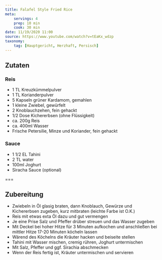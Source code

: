 ```yaml
---
title: Falafel Style Fried Rice
meta:
    servings: 4
    prep: 10 min
    cook: 30 min
date: 11/19/2020 11:00
source: https://www.youtube.com/watch?v=tEaKx_wdzp
taxonomy:
    tag: [Hauptgericht, Herzhaft, Persisch]
---
```

## Zutaten

### Reis
* 1 TL Kreuzkümmelpulver
* 1 TL Korianderpulver
* 5 Kapseln grüner Kardamom, gemahlen
* 1 kleine Zwiebel, gewürfelt
* 2 Knoblauchzehen, fein gehackt
* 1/2 Dose Kichererbsen (ohne Flüssigkeit)
* ca. 200g Reis
* ca. 400ml Wasser
* Frische Petersilie, Minze und Koriander, fein gehackt

### Sauce
* 1 1/2 EL Tahini
* 2 TL water
* 100ml Joghurt
* Siracha Sauce (optional)

===

## Zubereitung

* Zwiebeln in Öl glasig braten, dann Knoblauch, Gewürze und Kichererbsen zugeben, kurz mitbraten (leichte Farbe ist O.K.)
* Reis mit etwas exta Öl dazu und gut vermengen
* Je eine Prise Salz und Pfeffer drüber streuen und das Wasser zugeben
* Mit Deckel bei hoher Hitze für 3 Minuten aufkochen und anschließen bei mittler Hitze 17-20 Minuten köcheln lassen
* Wärend des Köchelns die Kräuter hacken und beiseite stellen
* Tahini mit Wasser mischen, cremig rühren, Joghurt untermischen
* Mit Salz, Pfeffer und ggf. Sirachia abschmecken
* Wenn der Reis fertig ist, Kräuter untermischen und servieren